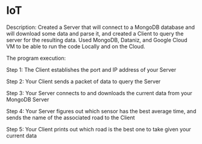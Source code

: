 # IoT

Description: Created a Server that will connect to a MongoDB database and will download some data and parse it, and created a Client to query the server for the resulting data. Used MongoDB, Dataniz, and Google Cloud VM to be able to run the code Locally and on the Cloud.

The program execution:

Step 1: The Client establishes the port and IP address of your Server

Step 2: Your Client sends a packet of data to query the Server

Step 3: Your Server connects to and downloads the current data from your MongoDB Server

Step 4: Your Server figures out which sensor has the best average time, and sends the name of the associated road to the Client

Step 5: Your Client prints out which road is the best one to take given your current data
